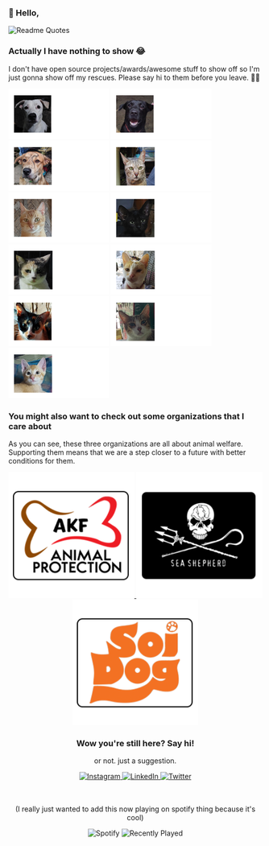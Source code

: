 ### 👋 Hello,

![Readme Quotes](https://dev-humor.vercel.app/api?type=horizontal&theme=dark)

<h3>Actually I have nothing to show 😂</h3>
<p>I don't have open source projects/awards/awesome stuff to show off so I'm just gonna show off my rescues. Please say hi to them before you leave. 🐶🐱 </p>
<p>
  <img src="https://raw.githubusercontent.com/kitavendano/kitavendano/main/images/itlog.png" height=100/>
  <img src="https://raw.githubusercontent.com/kitavendano/kitavendano/main/images/kerb.png" height=100/>
  <img src="https://raw.githubusercontent.com/kitavendano/kitavendano/main/images/munggo.png" height=100/>
  <img src="https://raw.githubusercontent.com/kitavendano/kitavendano/main/images/eiji.png" height=100/>
  <img src="https://raw.githubusercontent.com/kitavendano/kitavendano/main/images/kwek.png" height=100/>
  <img src="https://raw.githubusercontent.com/kitavendano/kitavendano/main/images/niko.png" height=100/>
  <img src="https://raw.githubusercontent.com/kitavendano/kitavendano/main/images/nina.png" height=100/>
  <img src="https://raw.githubusercontent.com/kitavendano/kitavendano/main/images/nini.png" height=100/>
  <img src="https://raw.githubusercontent.com/kitavendano/kitavendano/main/images/nino.png" height=100/>
  <img src="https://raw.githubusercontent.com/kitavendano/kitavendano/main/images/noddy.png" height=100/>
  <img src="https://raw.githubusercontent.com/kitavendano/kitavendano/main/images/pong.png" height=100/>
</p>

<h3>You might also want to check out some organizations that I care about</h3>
<p>As you can see, these three organizations are all about animal welfare. Supporting them means that we are a step closer to a future with better conditions for them. </p>

<div align="center">
  <p>
    <a href="https://akf.org.ph/">
        <img src="https://raw.githubusercontent.com/kitavendano/kitavendano/main/images/akf.png" width="250" alt="Image" />
    </a>
    <a href="https://www.soidog.org/">
      <img src="https://raw.githubusercontent.com/kitavendano/kitavendano/main/images/sea-shepherd.png" width=250/>
    </a>
    <a href="https://www.seashepherdglobal.org/">
      <img src="https://raw.githubusercontent.com/kitavendano/kitavendano/main/images/soi-dog.png" width=250/>
    </a>
  </p>
</div>

<div align="center">
  <h3>Wow you're still here? Say hi!</h3>
  <p>or not. just a suggestion.</p>
  <p>
    <a href="https://www.instagram.com/_avndnkt/">
      <img src="https://img.shields.io/badge/Instagram-%23E4405F.svg?style=for-the-badge&logo=Instagram&logoColor=white" alt="Instagram" height="30" />
    </a>
    <a href="https://www.linkedin.com/in/marikit-a-47a14716b/">
      <img src="https://img.shields.io/badge/linkedin-%230077B5.svg?style=for-the-badge&logo=linkedin&logoColor=white" alt="LinkedIn" />
    </a>
    <a href="https://twitter.com/kit1k1t1">
      <img src="https://img.shields.io/badge/Twitter-%231DA1F2.svg?style=for-the-badge&logo=Twitter&logoColor=white" alt="Twitter" />
    </a>
  </p>
  <br/>
  <br/>
  <span>(I really just wanted to add this now playing on spotify thing because it's cool)</span>
  <p>
    <img src="https://spotify-github-profile.vercel.app/api/view?uid=22c6nvrk6mqcw2sebhg4ju5pq&cover_image=true&theme=default&show_offline=true&background_color=121212&interchange=false&bar_color=53b14f&bar_color_cover=false" alt="Spotify" />
    <img src="https://spotify-recently-played-readme.vercel.app/api?user=22c6nvrk6mqcw2sebhg4ju5pq&unique=true&count=7" alt="Recently Played" />
  </p>
</div>
